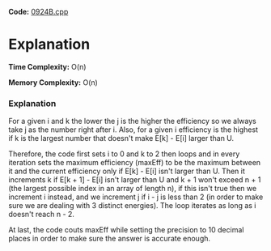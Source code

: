 **Code:** [0924B.cpp](./0924B.cpp)

# Explanation

**Time Complexity:** O(n)

**Memory Complexity:** O(n) 

### Explanation

For a given i and k the lower the j is the higher the efficiency so we always take j as the number right after i. Also, for a given i efficiency is the highest if k is the largest number that doesn't make E[k] - E[i] larger than U.

Therefore, the code first sets i to 0 and k to 2 then loops and in every iteration sets the maximum efficiency (maxEff) to be the maximum between it and the current efficiency only if E[k] - E[i] isn't larger than U. Then it increments k if E[k + 1] - E[i] isn't larger than U and k + 1 won't exceed n + 1 (the largest possible index in an array of length n), if this isn't true then we increment i instead, and we increment j if i - j is less than 2 (in order to make sure we are dealing with 3 distinct energies). The loop iterates as long as i doesn't reach n - 2.

At last, the code couts maxEff while setting the precision to 10 decimal places in order to make sure the answer is accurate enough.
